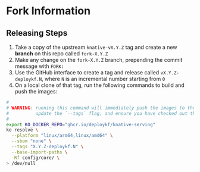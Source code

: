 # Fork Information

## Releasing Steps

1. Take a copy of the upstream `knative-vX.Y.Z` tag and create a new __branch__ on this repo called `fork-X.Y.Z`
2. Make any change on the `fork-X.Y.Z` branch, prepending the commit message with `FORK: `
3. Use the GitHub interface to create a tag and release called `vX.Y.Z-deploykf.N`, where `N` is an incremental number starting from `0`
4. On a local clone of that tag, run the following commands to build and push the images:

```bash
#
# WARNING: running this command will immediately push the images to the registry.
#          update the `--tags` flag, and ensure you have checked out the correct commit
#
export KO_DOCKER_REPO="ghcr.io/deploykf/knative-serving"
ko resolve \
  --platform "linux/arm64,linux/amd64" \
  --sbom "none" \
  --tags "X.Y.Z-deploykf.N" \
  --base-import-paths \
  -Rf config/core/ \
> /dev/null
```